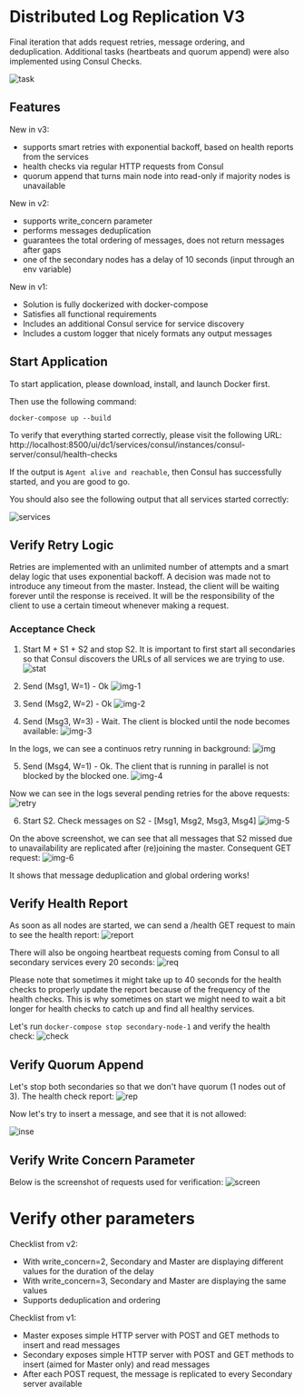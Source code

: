 # Distributed Log Replication V3

Final iteration that adds request retries, message ordering, and deduplication. Additional tasks (heartbeats and quorum append) were also implemented using Consul Checks.

![task](https://user-images.githubusercontent.com/25267308/210255638-c5c0c502-f3a6-48e0-9951-9a762902e1d6.png)

## Features

New in v3:
* supports smart retries with exponential backoff, based on health reports from the services
* health checks via regular HTTP requests from Consul
* quorum append that turns main node into read-only if majority nodes is unavailable

New in v2:
* supports write_concern parameter
* performs messages deduplication 
* guarantees the total ordering of messages, does not return messages after gaps
* one of the secondary nodes has a delay of 10 seconds (input through an env variable)

New in v1:
* Solution is fully dockerized with docker-compose
* Satisfies all functional requirements
* Includes an additional Consul service for service discovery
* Includes a custom logger that nicely formats any output messages

## Start Application

To start application, please download, install, and launch Docker first.

Then use the following command:
```
docker-compose up --build
```

To verify that everything started correctly, please visit the following URL: http://localhost:8500/ui/dc1/services/consul/instances/consul-server/consul/health-checks

If the output is `Agent alive and reachable`, then Consul has successfully started, and you are good to go.

You should also see the following output that all services started correctly:  

![services](https://user-images.githubusercontent.com/25267308/199391834-04e68cb4-41e5-40e7-9565-02c90764ca4e.png)

## Verify Retry Logic

Retries are implemented with an unlimited number of attempts and a smart delay logic that uses exponential backoff. A decision was made not to introduce any timeout from the master. Instead, the client will be waiting forever until the response is received. It will be the responsibility of the client to use a certain timeout whenever making a request.

### Acceptance Check

1. Start M + S1 + S2 and stop S2. It is important to first start all secondaries so that Consul discovers the URLs of all services we are trying to use.
![stat](https://user-images.githubusercontent.com/25267308/210262987-06f2eed3-3ef7-4b24-94aa-8a746dc7680a.png)

2. Send (Msg1, W=1) - Ok
![img-1](https://user-images.githubusercontent.com/25267308/210263282-3d13f4c7-850c-4c0c-93f3-7da2aa6e80e4.png)

3. Send (Msg2, W=2) - Ok
![img-2](https://user-images.githubusercontent.com/25267308/210263297-b25f9e78-4c03-4d62-a3ef-3d67adb427f4.png)

4. Send (Msg3, W=3) - Wait. The client is blocked until the node becomes available:
![img-3](https://user-images.githubusercontent.com/25267308/210263633-e9b41b10-fc87-4e3d-82db-0a987982364d.png)

In the logs, we can see a continuos retry running in background:
![img](https://user-images.githubusercontent.com/25267308/210263816-20eaa3fa-4db0-4db8-8659-884493cfdbc1.png)

5. Send (Msg4, W=1) - Ok. The client that is running in parallel is not blocked by the blocked one.
![img-4](https://user-images.githubusercontent.com/25267308/210264057-60559bc0-1399-44ec-bdf5-b1641857f631.png)

Now we can see in the logs several pending retries for the above requests:
![retry](https://user-images.githubusercontent.com/25267308/210263993-7d2c0731-ea4f-4631-89c6-8279253ce7ab.png)

6. Start S2. Check messages on S2 - [Msg1, Msg2, Msg3, Msg4]
![img-5](https://user-images.githubusercontent.com/25267308/210264235-642cd84d-0426-4ad5-8502-94258124d9a9.png)

On the above screenshot, we can see that all messages that S2 missed due to unavailability are replicated after (re)joining the master. Consequent GET request:
![img-6](https://user-images.githubusercontent.com/25267308/210264348-2f14245f-6c7d-4069-ae12-1e7f15b1d80d.png)

It shows that message deduplication and global ordering works!

## Verify Health Report

As soon as all nodes are started, we can send a /health GET request to main to see the health report:
![report](https://user-images.githubusercontent.com/25267308/210262004-ff3c7d02-5ad1-465c-b3a5-7df972eb9dbb.png)

There will also be ongoing heartbeat requests coming from Consul to all secondary services every 20 seconds:
![req](https://user-images.githubusercontent.com/25267308/210262092-685a1387-1cfb-4776-9c2e-7f1a394a3ffc.png)

Please note that sometimes it might take up to 40 seconds for the health checks to properly update the report because of the frequency of the health checks. This is why sometimes on start we might need to wait a bit longer for health checks to catch up and find all healthy services.

Let's run `docker-compose stop secondary-node-1` and verify the health check:
![check](https://user-images.githubusercontent.com/25267308/210264561-b344498c-5ede-45b2-b5a0-78308c871c7f.png)


## Verify Quorum Append

Let's stop both secondaries so that we don't have quorum (1 nodes out of 3). The health check report:
![rep](https://user-images.githubusercontent.com/25267308/210262544-955a7635-b1c3-4a36-8862-da615e556535.png)

Now let's try to insert a message, and see that it is not allowed:

![inse](https://user-images.githubusercontent.com/25267308/210264662-43f1003b-cc72-4df5-a28a-ec90293399c4.png)


## Verify Write Concern Parameter

Below is the screenshot of requests used for verification:
![screen](https://user-images.githubusercontent.com/25267308/205514029-eed13d21-d1f2-4732-b2ae-5c67e538ecfd.png)

# Verify other parameters

Checklist from v2:
* With write_concern=2, Secondary and Master are displaying different values for the duration of the delay
* With write_concern=3, Secondary and Master are displaying the same values
* Supports deduplication and ordering

Checklist from v1:
* Master exposes simple HTTP server with POST and GET methods to insert and read messages
* Secondary exposes simple HTTP server with POST and GET methods to insert (aimed for Master only) and read messages
* After each POST request, the message is replicated to every Secondary server available
